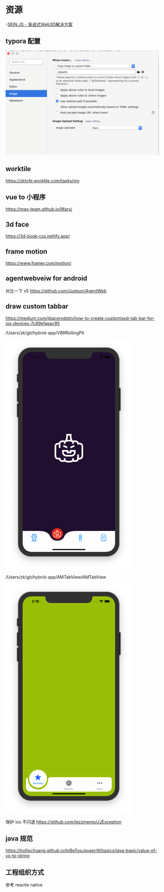 
# 资源
-[SEIN.JS - 渐进式Web3D解决方案](https://github.com/hiloteam/Sein.js)



## typora 配置

![image-20200720190722414](assets/image-20200720190722414.png)

## worktile
https://zktyfe.worktile.com/tasks/my

## vue to 小程序
https://max-team.github.io/Mars/


## 3d face 
https://3d-book-css.netlify.app/

## frame motion
https://www.framer.com/motion/


## agentwebveiw  for android 
对比一下 x5 
https://github.com/Justson/AgentWeb

## draw custom tabbar 
https://medium.com/@acerodstin/how-to-create-customised-tab-bar-for-ios-devices-7c89efaeac95

/Users/zk/git/hybrid-app/VBRRollingPit

![image-20200805141710960](assets/image-20200805141710960.png)

/Users/zk/git/hybrid-app/AMTabView/AMTabView

![image-20200805141701183](assets/image-20200805141701183.png)


保护 ios 不闪退 
https://github.com/jezzmemo/JJException


## java 规范
https://hollischuang.github.io/toBeTopJavaer/#/basics/java-basic/value-of-vs-to-string



## 工程组织方式

参考  reactie native